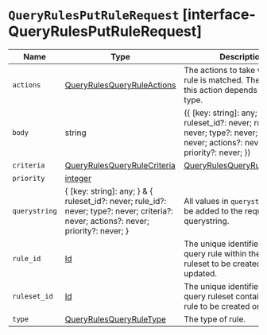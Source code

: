 # `QueryRulesPutRuleRequest` [interface-QueryRulesPutRuleRequest]

| Name | Type | Description |
| - | - | - |
| `actions` | [QueryRulesQueryRuleActions](./QueryRulesQueryRuleActions.md) | The actions to take when the rule is matched. The format of this action depends on the rule type. |
| `body` | string | ({ [key: string]: any; } & { ruleset_id?: never; rule_id?: never; type?: never; criteria?: never; actions?: never; priority?: never; }) | All values in `body` will be added to the request body. |
| `criteria` | [QueryRulesQueryRuleCriteria](./QueryRulesQueryRuleCriteria.md) | [QueryRulesQueryRuleCriteria](./QueryRulesQueryRuleCriteria.md)[] | The criteria that must be met for the rule to be applied. If multiple criteria are specified for a rule, all criteria must be met for the rule to be applied. |
| `priority` | [integer](./integer.md) | &nbsp; |
| `querystring` | { [key: string]: any; } & { ruleset_id?: never; rule_id?: never; type?: never; criteria?: never; actions?: never; priority?: never; } | All values in `querystring` will be added to the request querystring. |
| `rule_id` | [Id](./Id.md) | The unique identifier of the query rule within the specified ruleset to be created or updated. |
| `ruleset_id` | [Id](./Id.md) | The unique identifier of the query ruleset containing the rule to be created or updated. |
| `type` | [QueryRulesQueryRuleType](./QueryRulesQueryRuleType.md) | The type of rule. |
